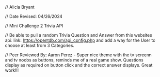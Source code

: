 // Alicia Bryant

 // Date Revised: 04/26/2024

 // Mini Challenge 2 Trivia API

 // Be able to pull a random Trivia Question and Answer from this websites api: link: https://opentdb.com/api_config.php and add a way for the User to choose at least from 3 Categories.

// Peer Reviewed By: Aaron Perez - Super nice theme with the tv screenn and tv noobs as buttons, reminds me of a real game show. Questions display as required on button click and the correct answer displays. Great work!!!

